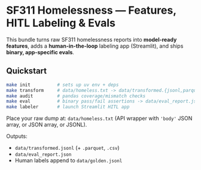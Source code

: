 # SF311 Homelessness — Features, HITL Labeling & Evals

This bundle turns raw SF311 homelessness reports into **model-ready features**, adds a **human-in-the-loop** labeling app (Streamlit), and ships **binary, app-specific evals**.

## Quickstart

```bash
make init          # sets up uv env + deps
make transform     # data/homeless.txt -> data/transformed.{jsonl,parquet,csv}
make audit         # pandas coverage/mismatch checks
make eval          # binary pass/fail assertions -> data/eval_report.json
make labeler       # launch Streamlit HITL app
```

Place your raw dump at: `data/homeless.txt` (API wrapper with `'body'` JSON array, or JSON array, or JSONL).

Outputs:
- `data/transformed.jsonl` (+ `.parquet`, `.csv`)
- `data/eval_report.json`
- Human labels append to `data/golden.jsonl`
